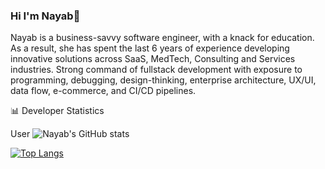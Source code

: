 ### Hi I'm Nayab👋


Nayab is a business-savvy software engineer, with a knack for education. As a result, she has spent the last 6 years of experience developing innovative solutions across SaaS, MedTech, Consulting and Services industries. Strong command of fullstack development with exposure to programming, debugging, design-thinking, enterprise architecture, UX/UI, data flow, e-commerce, and CI/CD pipelines.


📊 Developer Statistics


User
![Nayab's GitHub stats](https://github-readme-stats-rho-dusky.vercel.app/api?username=NayabKhanvict&&show=reviews,prs_merged,prs_merged_percentage&show_icons=true&theme=merko&include_all_commits=true)


[![Top Langs](https://github-readme-stats-rho-dusky.vercel.app/api/top-langs/?username=NayabKhanvict&show_icons=true&theme=merko)](https://github.com/NayabKhanvict/github-readme-stats)


<!--
**NayabKhanvict/NayabKhanvict** is a ✨ _special_ ✨ repository because its `README.md` (this file) appears on your GitHub profile.

Here are some ideas to get you started:

- 🔭 I’m currently working on ...
- 🌱 I’m currently learning ...
- 👯 I’m looking to collaborate on ...
- 🤔 I’m looking for help with ...
- 💬 Ask me about ...
- 📫 How to reach me: ...
- 😄 Pronouns: ...
- ⚡ Fun fact: ...
-->
